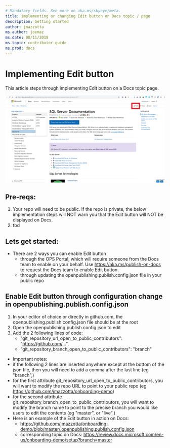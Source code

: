 ```yaml
---
# Mandatory fields. See more on aka.ms/skyeye/meta.
title: implementing or changing Edit button on Docs topic / page
description: Getting started 
author: jmazzotta
ms.author: joemaz
ms.date: 08/11/2018
ms.topic: contributor-guide
ms.prod: docs
---
```

# Implementing Edit button

This article steps through implementing Edit button on a Docs topic page.

![edit-button.png](media/edit-button.png)

## Pre-reqs:
1. Your repo will need to be public. If the repo is private, the below implementation steps will NOT warn you that the Edit button will NOT be displayed on Docs. 
2. tbd

## Lets get started:
 -  There are 2 ways you can enable Edit button 
     - through the OPS Portal, which will require someone from the Docs team to enable on your behalf. Use https://aka.ms/publish-on-docs to request the Docs team to enable Edit button. 
     - through updating the openpublishing.publish.config.json file in your public repo

## Enable Edit button through configuration change in openpublishing.publish.config.json   
1. In your editor of choice or directly in github.com, the openpublishing.publish.config.json file should be at the root
2. Open the openpublishing.publish.config.json to edit 
3. Add the 2 following lines of code: 
    -   "git_repository_url_open_to_public_contributors": "https://github.com/...",
    -   "git_repository_branch_open_to_public_contributors": "branch"
- Important notes:
- if the following 2 lines are inserted anywhere except at the bottom of the json file, then you will need to add a comma after the last line (eg "branch",)
- for the first attribute git_repository_url_open_to_public_contributors, you will want to modify the repo URL to point to your public repo (eg https://github.com/jmazzotta/onboarding-demo)
- for the second attribute git_repository_branch_open_to_public_contributors, you will want to modify the branch name to point to the precise branch you would like users to edit the contents (eg "master", or "live",)
- Here is an example of the Edit button in action on Docs:
    - https://github.com/jmazzotta/onboarding-demo/blob/master/.openpublishing.publish.config.json
    - corresponding topic on Docs: https://review.docs.microsoft.com/en-us/onboarding-demo/setup?branch=master
